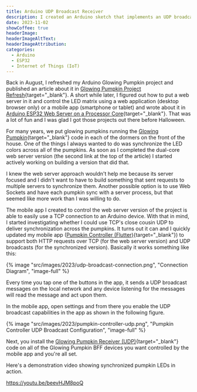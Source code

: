 ```yaml
---
title: Arduino UDP Broadcast Receiver
description: I created an Arduino sketch that implements an UDP broadcast receiver which allows me to control multiple Arduino devices simultaneously.
date: 2023-11-02
showCoffee: true
headerImage: 
headerImageAltText: 
headerImageAttribution: 
categories:
  - Arduino
  - ESP32
  - Internet of Things (IoT)
---
```


Back in August, I refreshed my Arduino Glowing Pumpkin project and published an article about it in [Glowing Pumpkin Project Refresh](/posts/2023/glowing-pumpkin-project-refresh/){target="_blank"}. A short while later, I figured out how to put a web server in it and control the LED matrix using a web application (desktop browser only) or a mobile app (smartphone or tablet) and wrote about it in [Arduino ESP32 Web Server on a Processor Core](/posts/2023/arduino-esp32-web-server-on-a-processor-core/){target="_blank"}. That was a lot of fun and I was glad I got those projects out there before Halloween. 

For many years, we put glowing pumpkins running the [Glowing Pumpkin](https://github.com/johnwargo/glowing-pumpkin-trinket-neopixel){target="_blank"} code in each of the dormers on the front of the house. One of the things I always wanted to do was synchronize the LED colors across all of the pumpkins. As soon as I completed the dual-core web server version (the second link at the top of the article) I started actively working on building a version that did that.

I knew the web server approach wouldn't help me because its server focused and I didn't want to have to build something that sent requests to multiple servers to synchronize them. Another possible option is to use Web Sockets and have each pumpkin sync with a server process, but that seemed like more work than I was willing to do.

The mobile app I created to control the web server version of the project is able to easily use a TCP connection to an Arduino device. With that in mind, I started investigating whether I could use TCP's close cousin UDP to deliver synchronization across the pumpkins. It turns out it can and I quickly updated my mobile app ([Pumpkin Controller (Flutter)](https://github.com/fumblystuff/pumpkin-controller-app-flutter){target="_blank"}) to support both HTTP requests over TCP (for the web server version) and UDP broadcasts (for the synchronized version). Basically it works something like this:

{% image "src/images/2023/udp-broadcast-connection.png", "Connection Diagram", "image-full" %}

Every time you tap one of the buttons in the app, it sends a UDP broadcast messages on the local network and any device listening for the messages will read the message and act upon them.

In the mobile app, open settings and from there you enable the UDP broadcast capabilities in the app as shown in the following figure. 

{% image "src/images/2023/pumpkin-controller-udp.png", "Pumpkin Controller UDP Broadcast Configuration", "image-full" %}

Next, you install the [Glowing Pumpkin Receiver (UDP)](https://github.com/johnwargo/glowing-pumpkin-receiver-udp){target="_blank"} code on all of the Glowing Pumpkin BFF devices you want controlled by the mobile app and you're all set.

Here's a demonstration video showing synchronized pumpkin LEDs in action.

https://youtu.be/beevHJM8poQ
